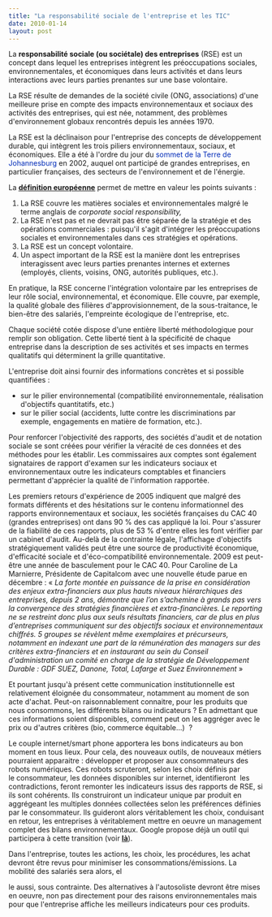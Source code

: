 ```yaml
---
title: "La responsabilité sociale de l'entreprise et les TIC"
date: 2010-01-14
layout: post
---
```


<p>La <strong>responsabilité sociale (ou sociétale) des entreprises</strong> (RSE) est un concept dans lequel les entreprises intègrent les <span>préoccupations sociales, environnementales, et <span>économiques</span> dans leurs activités et dans leurs <span>interactions</span> avec leurs <span>parties prenantes</span> sur une base volontaire.</span></p> <p><span>La RSE résulte de demandes de la <span><span>société civile</span> (<span>ONG</span>, <span>associations</span>)</span> d'une meilleure prise en compte des impacts environnementaux et sociaux des activités des entreprises, qui est née, notamment, des problèmes <span>d'<span>environnement</span></span> globaux rencontrés depuis les <span>années 1970</span>.</span></p> <p><span>La RSE est la déclinaison pour l'entreprise des concepts de <span>développement durable</span>, qui intègrent les trois piliers <span>environnementaux</span>, sociaux, et économiques. Elle a été à l'ordre du jour du <font color="#002bb8"><span>sommet</span> <span>de la Terre de Johannesburg</span></font> en <span>2002</span>, auquel ont participé de grandes entreprises, en particulier françaises, des secteurs de <span>l'<span>environnement</span></span> et de l'<span><span>énergie</span></span>.</span></p> <p><span>La <strong><span style="text-decoration: underline"><a href="http://ec.europa.eu/enterprise/csr/index_en.htm" target="_blank">définition européenne</a></span></strong> permet de mettre en valeur les</span> points suivants :</p> <ol> <li> <div>La RSE couvre les matières sociales et environnementales malgré le terme anglais de <em>corporate social responsibility,</em></div> <li> <div>La RSE n'est pas et ne devrait pas être séparée de la stratégie et des opérations commerciales : puisqu'il s'agit d'intégrer les préoccupations sociales et environnementales dans ces stratégies et opérations. </div> <li> <div>La RSE est un concept volontaire. </div> <li> <div>Un aspect important de la RSE est la manière dont les entreprises interagissent avec leurs parties prenantes internes et externes (employés, clients, voisins, ONG, autorités publiques, etc.). </div></li> </li> </li> </li> </ol> <p>En pratique, la RSE concerne l'intégration volontaire par les entreprises de leur rôle social, <span>environnemental</span>, et économique. Elle couvre, par exemple, la qualité globale des filières d'approvisionnement, de la sous-traitance, le bien-être des salariés, <span>l'empreinte écologique</span> de l'entreprise, etc.</p> <p>Chaque société cotée dispose d'une entière liberté méthodologique pour remplir son obligation. Cette liberté tient à la spécificité de chaque entreprise dans la description de ses activités et ses impacts en termes qualitatifs qui déterminent la grille quantitative.</p> <p>L'entreprise doit ainsi fournir des informations concrètes et si possible quantifiées :</p> <ul> <li> <div>sur le pilier environnemental (compatibilité environnementale, réalisation d'objectifs quantitatifs, etc.) </div> <li> <div>sur le pilier social (accidents, lutte contre les discriminations par exemple, engagements en matière de formation, etc.). </div></li> </li> </ul> <p>Pour renforcer l'objectivité des rapports, des sociétés d'audit et de notation sociale se sont créées pour vérifier la véracité de ces données et des méthodes pour les établir. Les commissaires aux comptes sont également signataires de rapport d'examen sur les indicateurs sociaux et environnementaux outre les indicateurs comptables et financiers permettant d'apprécier la qualité de l'information rapportée.</p> <p>Les premiers retours d'expérience de 2005 indiquent que malgré des formats différents et des hésitations sur le contenu informationnel des rapports environnementaux et sociaux, les sociétés françaises du CAC 40 (grandes entreprises) ont dans 90 % des cas appliqué la loi. Pour s'assurer de la fiabilité de ces rapports, plus de 53 % d'entre elles les font vérifier par un cabinet d'audit. Au-delà de la contrainte légale, l'affichage d'objectifs stratégiquement validés peut être une source de productivité économique, d'efficacité sociale et d'éco-compatibilité environnementale. 2009 est peut-être une année de basculement pour le CAC 40. Pour Caroline de La Marnierre, Présidente de Capitalcom avec une nouvelle étude parue en décembre : « <em>La forte montée en puissance de la prise en considération des enjeux extra-financiers aux plus hauts niveaux hiérarchiques des entreprises, depuis 2 ans, démontre que l’on s’achemine à grands pas vers la convergence des stratégies financières et extra-financières. Le reporting ne se restreint donc plus aux seuls résultats financiers, car de plus en plus d’entreprises communiquent sur des objectifs sociaux et environnementaux chiffrés. 5 groupes se révèlent même exemplaires et précurseurs, notamment en indexant une part de la rémunération des managers sur des critères extra-financiers et en instaurant au sein du Conseil d'administration un comité en charge de la stratégie de Développement Durable : GDF SUEZ, Danone, Total, Lafarge et Suez Environnement</em> »</p> <p>Et pourtant jusqu'à présent cette communication institutionnelle est relativement éloignée du consommateur, notamment au moment de son acte d'achat. Peut-on raisonnablement connaitre, pour les produits que nous consommons, les différents bilans ou indicateurs ? En admettant que ces informations soient disponibles, comment peut on les aggréger avec le prix ou d'autres critères (bio, commerce équitable...)  ?</p> <p>Le couple internet/smart phone apportera les bons indicateurs au bon moment en tous lieux. Pour cela, des nouveaux outils, de nouveaux métiers pourraient apparaitre : développer et proposer aux consommateurs des robots numériques. Ces robots scruteront, selon les choix définis par le consommateur, les données disponibles sur internet, identifieront  les contradictions, feront remonter les indicateurs issus des rapports de RSE, si ils sont cohérents. Ils construiront un indicateur unique par produit en aggrégeant les multiples données collectées selon les préférences définies par le consommateur. Ils guideront alors véritablement les choix, conduisant en retour, les entreprises à véritablement mettre en oeuvre un management complet des bilans environnementaux. Google propose déjà un outil qui participera à cette transition (voir <strong><span style="text-decoration: underline"><a href="/2009/12/google-googles-comment-lacte-dachat-pourrait-etre-boulevers.html" target="_blank">là</a></span></strong>).</p> <p>Dans l'entreprise, toutes les actions, les choix, les procédures, les achat devront être revus pour minimiser les consommations/émissions. La mobilité des salariés sera alors, el
le aussi, sous contrainte. Des alternatives à l'autosoliste devront être mises en oeuvre, non pas directement pour des raisons environnementales mais pour que l'entreprise affiche les meilleurs indicateurs pour ces produits.</p>